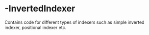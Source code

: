 # -InvertedIndexer
Contains code for different types of indexers such as simple inverted indexer, positional indexer etc.
